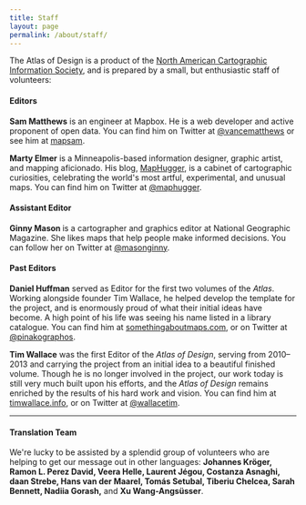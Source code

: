```yaml
---
title: Staff
layout: page
permalink: /about/staff/
---
```


The Atlas of Design is a product of the <a href="http://nacis.org">North American Cartographic Information Society</a>, and is prepared by a small, but enthusiastic staff of volunteers:

#### Editors

**Sam Matthews** is an engineer at Mapbox. He is a web developer and active proponent of open data. You can find him on Twitter at <a href="https://twitter.com/vancematthews">@vancematthews</a> or see him at <a href="http://mapsam.com">mapsam</a>.

<strong>Marty Elmer</strong> is a Minneapolis-based information designer, graphic artist, and mapping aficionado. His blog, <a href="http://www.maphugger.com">MapHugger</a>, is a cabinet of cartographic curiosities, celebrating the world's most artful, experimental, and unusual maps. You can find him on Twitter at <a href="https://twitter.com/maphugger">@maphugger</a>.
<h4>Assistant Editor</h4>
<strong>Ginny Mason </strong>is a cartographer and graphics editor at National Geographic Magazine. She likes maps that help people make informed decisions. You can follow her on Twitter at <a href="https://twitter.com/masonginny" target="_blank">@masonginny</a>.
<h4>Past Editors</h4>
<strong>Daniel Huffman</strong> served as Editor for the first two volumes of the <em>Atlas</em>. Working alongside founder Tim Wallace, he helped develop the template for the project, and is enormously proud of what their initial ideas have become. A high point of his life was seeing his name listed in a library catalogue. You can find him at <a href="http://somethingaboutmaps.com">somethingaboutmaps.com</a>, or on Twitter at <a class="user-mention" href="https://github.com/pinakographos">@pinakographos</a>.

<strong>Tim Wallace</strong> was the first Editor of the <em>Atlas of Design</em>, serving from 2010–2013 and carrying the project from an initial idea to a beautiful finished volume. Though he is no longer involved in the project, our work today is still very much built upon his efforts, and the <em>Atlas of Design</em> remains enriched by the results of his hard work and vision. You can find him at <a href="http://timwallace.info">timwallace.info</a>, or on Twitter at <a href="http://twitter.com/wallacetim">@wallacetim</a>.

<hr />

<h4>Translation Team</h4>
We're lucky to be assisted by a splendid group of volunteers who are helping to get our message out in other languages: <strong>Johannes Kröger, Ramon L. Perez David, Veera Helle, Laurent Jégou, Costanza Asnaghi, daan Strebe, Hans van der Maarel, Tomás Setubal, Tiberiu Chelcea, Sarah Bennett, Nadiia Gorash,</strong> and <strong>Xu Wang-Angsüsser</strong>.